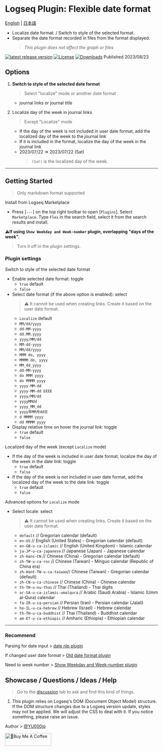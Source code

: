# Logseq Plugin: Flexible date format

[English](https://github.com/YU000jp/logseq-plugin-flex-date-format) | [日本語](https://github.com/YU000jp/logseq-plugin-flex-date-format/blob/main/readme.ja.md)

- Localize date format. / Switch to style of the selected format.
- Separate the date format recorded in files from the format displayed.
   > *This plugin does not affect the graph or files*

[![latest release version](https://img.shields.io/github/v/release/YU000jp/logseq-plugin-flex-date-format)](https://github.com/YU000jp/logseq-plugin-flex-date-format/releases)
[![License](https://img.shields.io/github/license/YU000jp/logseq-plugin-flex-date-format?color=blue)](https://github.com/YU000jp/logseq-plugin-flex-date-format/LICENSE)
[![Downloads](https://img.shields.io/github/downloads/YU000jp/logseq-plugin-flex-date-format/total.svg)](https://github.com/YU000jp/logseq-plugin-flex-date-format/releases)
 Published 2023/08/23

## Options

1. **Switch to style of the selected date format**
   > Select "localize" mode or another date format
   - journal links or journal title

1. Localize day of the week in journal links
   > Except "Localize" mode
   - If the day of the week is not included in user date format, add the localized day of the week to the journal link
   - If it is included in the format, localize the day of the week in the journal link
   - 2023/07/22 => 2023/07/22 (Sat)
      > `(Sat)` is the localized day of the week.

---

## Getting Started

> Only markdown format supported

Install from Logseq Marketplace

  - Press [`---`] on the top right toolbar to open [`Plugins`]. Select `Marketplace`. Type `Flex` in the search field, select it from the search results and install.

**⚠️If using `Show Weekday and Week-number` plugin, overlapping "days of the week".**

  > Turn it off in the plugin settings.

### Plugin settings

Switch to style of the selected date format
  - Enable selected date format: toggle
    - `true` default
    - `false`
  - Select date format  (if the above option is enabled): select
    > ⚠️ It cannot be used when creating links. Create it based on the user date format.
    - `Localize` default
    - `MM/dd/yyyy`
    - `dd-MM-yyyy`
    - `dd.MM.yyyy`
    - `yyyy/MM/dd`
    - `MM-dd-yyyy`
    - `MM/dd/yyyy`
    - `MMM do, yyyy`
    - `MMMM do, yyyy`
    - `MM_dd_yyyy`
    - `dd-MM-yyyy`
    - `do MMM yyyy`
    - `do MMMM yyyy`
    - `yyyy-MM-dd`
    - `yyyy-MM-dd EEEE`
    - `yyyy/MM/dd`
    - `yyyyMMdd`
    - `yyyy_MM_dd`
    - `yyyy年MM月dd日`
    - `d MMMM yyyy`
    - `dd MMMM yyyy`
  - Display relative time on hover the journal link: toggle
    - `true` default
    - `false`

Localized day of the week (except `Localize` mode)
  - If the day of the week is included in user date format, localize the day of the week in the date link: toggle
    - `true` default
    - `false`
  - If the day of the week is not included in user date format, add the localized day of the week to the date link: toggle
    - `true` default
    - `false`

Advanced options for `Localize` mode
  - Select locale: select
    > ⚠️ It cannot be used when creating links. Create it based on the user date format.
    - `default`              // Gregorian calendar (default)  
    - `en-US`                // English (United States) - Gregorian calendar (default)  
    - `en-GB-u-ca-islamic`   // English (United Kingdom) - Islamic calendar  
    - `ja-JP-u-ca-japanese`   // Japanese (Japan) - Japanese calendar  
    - `zh-Hans-CN`            // Chinese (China) - Gregorian calendar (default)  
    - `zh-TW-u-ca-roc`        // Chinese (Taiwan) - Minguo calendar (Republic of China era)  
    - `zh-Hant-TW-u-ca-taiwan`// Chinese (Taiwan) - Gregorian calendar (default)  
    - `zh-CN-u-ca-chinese`    // Chinese (China) - Chinese calendar  
    - `th-TH-u-nu-thai`       // Thai (Thailand) - Thai digits  
    - `ar-SA-u-ca-islamic-umalqura`   // Arabic (Saudi Arabia) - Islamic (Umm al-Qura) calendar  
    - `fa-IR-u-ca-persian`    // Persian (Iran) - Persian calendar (Jalali)  
    - `he-IL-u-ca-hebrew`     // Hebrew (Israel) - Hebrew calendar  
    - `th-TH-u-ca-buddhist`   // Thai (Thailand) - Buddhist calendar  
    - `am-ET-u-ca-ethiopic`   // Amharic (Ethiopia) - Ethiopian calendar

---

### Recommend

Parsing for date input > [date nlp plugin](https://github.com/hkgnp/logseq-datenlp-plugin)

If changed user date format > [Old date format plugin](https://github.com/YU000jp/logseq-plugin-legacy-date-format)

Need to week number > [Show Weekday and Week-number plugin](https://github.com/YU000jp/logseq-plugin-show-weekday-and-week-number/)

## Showcase / Questions / Ideas / Help

> Go to the [discussion](https://github.com/YU000jp/logseq-plugin-flex-date-format/discussions) tab to ask and find this kind of things.

1. This plugin relies on Logseq's DOM (Document Object Model) structure. If the DOM structure changes due to a Logseq version update, styles may not be applied. We will adjust the CSS to deal with it. If you notice something, please raise an issue.

Author > [@YU000jp](https://github.com/YU000jp)

<a href="https://www.buymeacoffee.com/yu000japan" target="_blank"><img src="https://cdn.buymeacoffee.com/buttons/v2/default-violet.png" alt="🍌Buy Me A Coffee" style="height: 42px;width: 152px" ></a>
